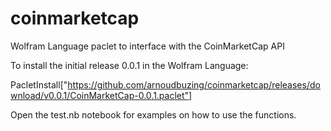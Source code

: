 # coinmarketcap
Wolfram Language paclet to interface with the CoinMarketCap API

To install the initial release 0.0.1 in the Wolfram Language:

PacletInstall["https://github.com/arnoudbuzing/coinmarketcap/releases/download/v0.0.1/CoinMarketCap-0.0.1.paclet"]

Open the test.nb notebook for examples on how to use the functions.
